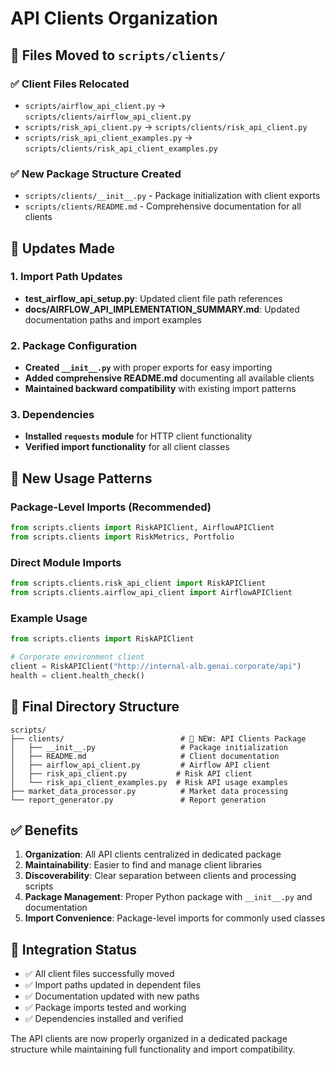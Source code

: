 # API Clients Organization

## 📁 Files Moved to `scripts/clients/`

### ✅ **Client Files Relocated**
- `scripts/airflow_api_client.py` → `scripts/clients/airflow_api_client.py`
- `scripts/risk_api_client.py` → `scripts/clients/risk_api_client.py`
- `scripts/risk_api_client_examples.py` → `scripts/clients/risk_api_client_examples.py`

### ✅ **New Package Structure Created**
- `scripts/clients/__init__.py` - Package initialization with client exports
- `scripts/clients/README.md` - Comprehensive documentation for all clients

## 🔧 **Updates Made**

### **1. Import Path Updates**
- **test_airflow_api_setup.py**: Updated client file path references
- **docs/AIRFLOW_API_IMPLEMENTATION_SUMMARY.md**: Updated documentation paths and import examples

### **2. Package Configuration**
- **Created `__init__.py`** with proper exports for easy importing
- **Added comprehensive README.md** documenting all available clients
- **Maintained backward compatibility** with existing import patterns

### **3. Dependencies**
- **Installed `requests` module** for HTTP client functionality
- **Verified import functionality** for all client classes

## 🚀 **New Usage Patterns**

### **Package-Level Imports (Recommended)**
```python
from scripts.clients import RiskAPIClient, AirflowAPIClient
from scripts.clients import RiskMetrics, Portfolio
```

### **Direct Module Imports**
```python
from scripts.clients.risk_api_client import RiskAPIClient
from scripts.clients.airflow_api_client import AirflowAPIClient
```

### **Example Usage**
```python
from scripts.clients import RiskAPIClient

# Corporate environment client
client = RiskAPIClient("http://internal-alb.genai.corporate/api")
health = client.health_check()
```

## 📂 **Final Directory Structure**

```
scripts/
├── clients/                          # 📁 NEW: API Clients Package
│   ├── __init__.py                   # Package initialization
│   ├── README.md                     # Client documentation
│   ├── airflow_api_client.py         # Airflow API client
│   ├── risk_api_client.py           # Risk API client
│   └── risk_api_client_examples.py  # Risk API usage examples
├── market_data_processor.py          # Market data processing
└── report_generator.py               # Report generation
```

## ✅ **Benefits**

1. **Organization**: All API clients centralized in dedicated package
2. **Maintainability**: Easier to find and manage client libraries
3. **Discoverability**: Clear separation between clients and processing scripts
4. **Package Management**: Proper Python package with `__init__.py` and documentation
5. **Import Convenience**: Package-level imports for commonly used classes

## 🔗 **Integration Status**

- ✅ All client files successfully moved
- ✅ Import paths updated in dependent files
- ✅ Documentation updated with new paths
- ✅ Package imports tested and working
- ✅ Dependencies installed and verified

The API clients are now properly organized in a dedicated package structure while maintaining full functionality and import compatibility.
